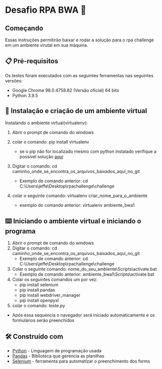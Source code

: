 # Desafio RPA BWA 🚀 

## Começando

Essas instruções permitirão baixar e rodar a solução para o rpa challenge em um ambiente virutal em sua máquina. 

## 📋 Pré-requisitos

Os testes foram executados com as seguintes ferramentas nas seguintes versões:

* Google Chrome 98.0.4758.82 (Versão oficial) 64 bits
* Python 3.9.5

## 🔧 Instalação e criação de um ambiente virtual

Instalando o ambiente virtual(virtualenv):

1. Abrir o prompt de comando do windows
2. colar o comando: pip install virtualenv
   * se o pip não for localizado mesmo com python instalado verifique a possível solução [aqui](https://dicasdepython.com.br/resolvido-pip-nao-e-reconhecido-como-um-comando-interno/)

3. Digitar o comando: cd caminho_onde_se_encontra_os_arquivos_baixados_aqui_no_git
   * Exemplo de comando anterior: cd C:\Users\jeffe\Desktop\rpachallenge\challenge
4. colar o seguinte comando: virtualenv criar_nome_para_o_ambiente
   * exemplo do comando anterior: virtualenv ambiente_bwa1

## ⌨️ Iniciando o ambiente virtual e iniciando o programa

1. Abrir o prompt de comando do windows
2. Digitar o comando: cd caminho_onde_se_encontra_os_arquivos_baixados_aqui_no_git
   * Exemplo de comando anterior: cd C:\Users\jeffe\Desktop\rpachallenge\challenge
3. Colar o seguinte comando: nome_do_seu_ambiente\Scripts\activate.bat
   * Exemplo de comando anterior: ambiente_bwa1\Scripts\activate.bat
5. Colar os seguintes comandos um por vez:
    * pip install selenium
    * pip install pandas
    * pip install webdriver_manager
    * pip install openpyxl
5. colar o comando: teste.py
* Após essa sequencia o navegador será iniciado automaticamente e os formulários serão preenchidos 

## 🛠️ Construído com

* [Python](https://www.python.org/) - Linguagem de programação usada
* [Pandas](https://pypi.org/project/pandas/) - Biblioteca que gerencia as planilhas
* [Selenium](https://selenium-python.readthedocs.io/index.html) - ferramenta para automatizar o preenchimento dos forms
